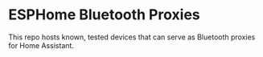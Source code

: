 # ESPHome Bluetooth Proxies

This repo hosts known, tested devices that can serve as Bluetooth proxies for Home Assistant.
